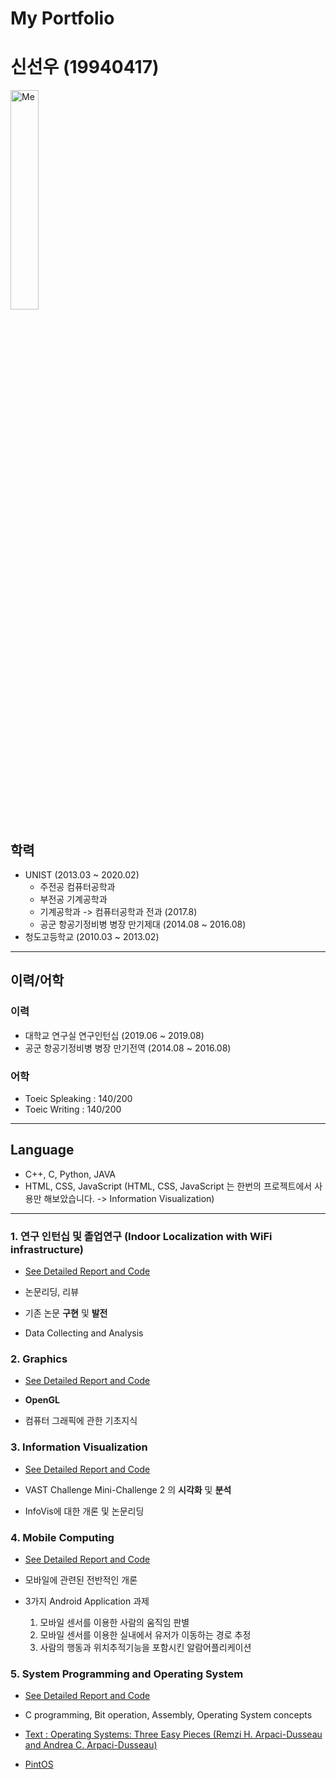 # My Portfolio

# 신선우 (19940417)

<img src="https://github.com/Sunny8747/Univ_Study_Public/blob/master/2020.6.2-3688.jpg" width="30%" title="증명사진" alt="Me"></img>

## 학력

- UNIST (2013.03 ~ 2020.02)
  - 주전공 컴퓨터공학과
  - 부전공 기계공학과
  - 기계공학과 -> 컴퓨터공학과 전과 (2017.8)
  - 공군 항공기정비병 병장 만기제대 (2014.08 ~ 2016.08)
- 청도고등학교 (2010.03 ~ 2013.02)

<hr>

## 이력/어학

### 이력

- 대학교 연구실 연구인턴십 (2019.06 ~ 2019.08)
- 공군 항공기정비병 병장 만기전역 (2014.08 ~ 2016.08)

### 어학

- Toeic Spleaking : 140/200
- Toeic Writing : 140/200

<hr>

## Language

- C++, C, Python, JAVA
- HTML, CSS, JavaScript (HTML, CSS, JavaScript 는 한번의 프로젝트에서 사용만 해보았습니다. -> Information Visualization)

<hr>

### 1. 연구 인턴십 및 졸업연구 (Indoor Localization with WiFi infrastructure)

- [See Detailed Report and Code](https://github.com/Sunny8747/WIFI_Indoor_localization "go link")

- 논문리딩, 리뷰
- 기존 논문 **구현** 및 **발전**
- Data Collecting and Analysis

### 2. Graphics

- [See Detailed Report and Code](https://github.com/Sunny8747/Graphics "go link")

- **OpenGL**
- 컴퓨터 그래픽에 관한 기초지식

### 3. Information Visualization

- [See Detailed Report and Code](https://github.com/Sunny8747/UNIST_InfoVis "go link")

- VAST Challenge Mini-Challenge 2 의 **시각화** 및 **분석**
- InfoVis에 대한 개론 및 논문리딩

### 4. Mobile Computing

- [See Detailed Report and Code](https://github.com/Sunny8747/UNIST_Mobile_Computing "go link")

- 모바일에 관련된 전반적인 개론
- 3가지 Android Application 과제
  1. 모바일 센서를 이용한 사람의 움직임 판별
  2. 모바일 센서를 이용한 실내에서 유저가 이동하는 경로 추정
  3. 사람의 행동과 위치추적기능을 포함시킨 알람어플리케이션

### 5. System Programming and Operating System

- [See Detailed Report and Code](https://github.com/Sunny8747/UNIST_SP_OS "go link")

- C programming, Bit operation, Assembly, Operating System concepts
- [Text : Operating Systems: Three Easy Pieces (Remzi H. Arpaci-Dusseau and Andrea C. Arpaci-Dusseau)](http://pages.cs.wisc.edu/~remzi/OSTEP/ "go link")
- [PintOS](https://web.stanford.edu/class/cs140/projects/pintos/pintos.html#SEC_Contents "go link")

